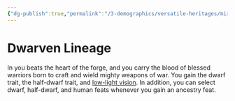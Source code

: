 ```yaml
---
{"dg-publish":true,"permalink":"/3-demographics/versatile-heritages/mixed-lineage/dwarven-lineage/","noteIcon":""}
---
```


# Dwarven Lineage

In you beats the heart of the forge, and you carry the blood of blessed warriors born to craft and wield mighty weapons of war. You gain the dwarf trait, the half-dwarf trait, and [low-light vision](https://2e.aonprd.com/Rules.aspx?ID=416). In addition, you can select dwarf, half-dwarf, and human feats whenever you gain an ancestry feat.